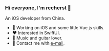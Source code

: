 ### Hi everyone, I'm recherst 👋

An iOS developer from China.

- 🔭 Working on iOS and some little Vue.js skills.
- ❤️ Interested in SwiftUI.
- 🎸 Music and guitar lover.
- 💬 Contact me with [e-mail](mailto:ygliusz@gmail.com).
